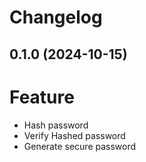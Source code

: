 # Changelog

## 0.1.0 (2024-10-15)
# Feature
- Hash password
- Verify Hashed password
- Generate secure password